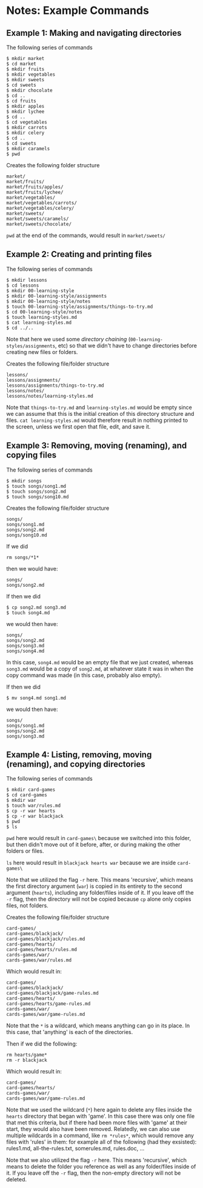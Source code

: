 # Notes: Example Commands

## Example 1: Making and navigating directories

The following series of commands
```
$ mkdir market
$ cd market
$ mkdir fruits
$ mkdir vegetables
$ mkdir sweets
$ cd sweets
$ mkdir chocolate
$ cd ..
$ cd fruits
$ mkdir apples
$ mkdir lychee
$ cd ..
$ cd vegetables
$ mkdir carrots
$ mkdir celery
$ cd ..
$ cd sweets
$ mkdir caramels
$ pwd
```

Creates the following folder structure
```
market/
market/fruits/
market/fruits/apples/
market/fruits/lychee/
market/vegetables/
market/vegetables/carrots/
market/vegetables/celery/
market/sweets/
market/sweets/caramels/
market/sweets/chocolate/
```

`pwd` at the end of the commands, would result in `market/sweets/`

## Example 2: Creating and printing files

The following series of commands
```
$ mkdir lessons
$ cd lessons
$ mkdir 00-learning-style
$ mkdir 00-learning-style/assignments
$ mkdir 00-learning-style/notes
$ touch 00-learning-style/assignments/things-to-try.md
$ cd 00-learning-style/notes
$ touch learning-styles.md
$ cat learning-styles.md
$ cd ../..
```

Note that here we used some _directory chaining_ (`00-learning-styles/assignments`, etc) so that we didn't have to change directories before creating new files or folders.

Creates the following file/folder structure
```
lessons/
lessons/assignments/
lessons/assignments/things-to-try.md
lessons/notes/
lessons/notes/learning-styles.md
```

Note that `things-to-try.md` and `learning-styles.md` would be empty since we can assume that this is the initial creation of this directory structure and files. `cat learning-styles.md` would therefore result in nothing printed to the screen, unless we first open that file, edit, and save it.

## Example 3: Removing, moving (renaming), and copying files

The following series of commands
```
$ mkdir songs
$ touch songs/song1.md
$ touch songs/song2.md
$ touch songs/song10.md
```

Creates the following file/folder structure
```
songs/
songs/song1.md
songs/song2.md
songs/song10.md
```

If we did
```
rm songs/*1*
```
then we would have:
```
songs/
songs/song2.md
```

If then we did
```
$ cp song2.md song3.md
$ touch song4.md
```
we would then have:
```
songs/
songs/song2.md
songs/song3.md
songs/song4.md
```

In this case, `song4.md` would be an empty file that we just created, whereas `song3.md` would be a copy of `song2.md`, at whatever state it was in when the copy command was made (in this case, probably also empty).

If then we did
```
$ mv song4.md song1.md
```
we would then have:
```
songs/
songs/song1.md
songs/song2.md
songs/song3.md
```

## Example 4: Listing, removing, moving (renaming), and copying  directories

The following series of commands
```
$ mkdir card-games
$ cd card-games
$ mkdir war
$ touch war/rules.md
$ cp -r war hearts
$ cp -r war blackjack
$ pwd
$ ls
```

`pwd` here would result in `card-games\` because we switched into this folder, but then didn't move out of it before, after, or during making the other folders or files.

`ls` here would result in `blackjack hearts war` because we are inside `card-games\`

Note that we utilized the flag `-r` here. This means 'recursive', which means the first directory argument (`war`) is copied in its entirety to the second argument (`hearts`), including any folder/files inside of it. If you leave off the `-r` flag, then the directory will not be copied because `cp` alone only copies files, not folders.

Creates the following file/folder structure
```
card-games/
card-games/blackjack/
card-games/blackjack/rules.md
card-games/hearts/
card-games/hearts/rules.md
cards-games/war/
cards-games/war/rules.md
```

Which would result in:
```
card-games/
card-games/blackjack/
card-games/blackjack/game-rules.md
card-games/hearts/
card-games/hearts/game-rules.md
cards-games/war/
cards-games/war/game-rules.md
```

Note that the `*` is a wildcard, which means anything can go in its place. In this case, that 'anything' is each of the directories.

Then if we did the following:
```
rm hearts/game*
rm -r blackjack
```

Which would result in:
```
card-games/
card-games/hearts/
cards-games/war/
cards-games/war/game-rules.md
```

Note that we used the wildcard (`*`) here again to delete any files inside the `hearts` directory that began with 'game'. In this case there was only one file that met this criteria, but if there had been more files with 'game' at their start, they would also have been removed. Relatedly, we can also use multiple wildcards in a command, like `rm *rules*`, which would remove any files with 'rules' in them: for example all of the following (had they exsisted): rules1.md, all-the-rules.txt, somerules.md, rules.doc, ...

Note that we also utilized the flag `-r` here. This means 'recursive', which means to delete the folder you reference as well as any folder/files inside of it. If you leave off the `-r` flag, then the non-empty directory will not be deleted.
